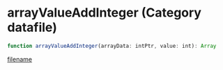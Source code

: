 # arrayValueAddInteger (Category datafile)

```js
function arrayValueAddInteger(arrayData: intPtr, value: int): Array
```

[filename](arrayValueAddInteger_m.md ':include')